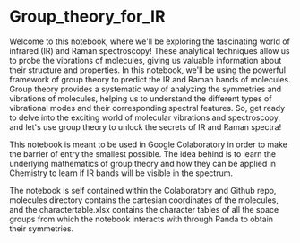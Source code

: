 # Group_theory_for_IR
Welcome to this notebook, where we'll be exploring the fascinating world of infrared (IR) and Raman spectroscopy! These analytical techniques allow us to probe the vibrations of molecules, giving us valuable information about their structure and properties. In this notebook, we'll be using the powerful framework of group theory to predict the IR and Raman bands of molecules. Group theory provides a systematic way of analyzing the symmetries and vibrations of molecules, helping us to understand the different types of vibrational modes and their corresponding spectral features. So, get ready to delve into the exciting world of molecular vibrations and spectroscopy, and let's use group theory to unlock the secrets of IR and Raman spectra!


This notebook is meant to be used in Google Colaboratory in order to make the barrier of entry the smallest possible. The idea behind is to learn the underlying mathematics of group theory and how they can be applied in Chemistry to learn if IR bands will be visible in the spectrum.

The notebook is self contained within the Colaboratory and Github repo, molecules directory contains the cartesian coordinates of the molecules, and the charactertable.xlsx contains the character tables of all the space groups from which the notebook interacts with through Panda to obtain their symmetries.  
